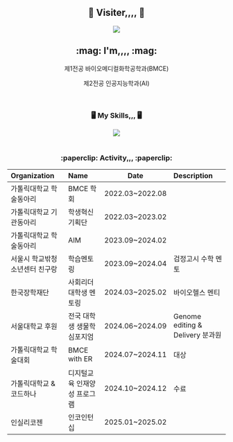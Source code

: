 <div align="center">
  <h2> 👋 Visiter,,,, 👋 </h2>
  <a href="https://hits.seeyoufarm.com"><img src="https://hits.seeyoufarm.com/api/count/incr/badge.svg?url=https%3A%2F%2Fgithub.com%2FStopone02&count_bg=%23FFC4FD&title_bg=%23000000&icon=&icon_color=%23FFFFFF&title=hits&edge_flat=false"/></a>
<p align="center">
  <h2> :mag: I'm,,,, :mag:</h2>
  <p>제1전공 바이오메디컬화학공학과(BMCE)</p>
  <p>제2전공 인공지능학과(AI)</p>
</p>
</br>
  <h3> 🖥️ My Skills,,, 🖥️</h3>
  <img src="https://img.shields.io/badge/Python-3776AB?style=flat-square&logo=python&logoColor=white"/>
  </br></br>
 <h3> :paperclip: Activity,,, :paperclip:</h3>
 
|Organization|Name|Date|Description|
|:--|:--|:---:|:--|
|가톨릭대학교 학술동아리|BMCE 학회|2022.03~2022.08||
|가톨릭대학교 기관동아리|학생혁신기획단|2022.03~2023.02||
|가톨릭대학교 학술동아리|AIM|2023.09~2024.02||
|서울시 학교밖청소년센터 친구랑|학습멘토링|2023.09~2024.04|검정고시 수학 멘토|
|한국장학재단|사회리더 대학생 멘토링|2024.03~2025.02|바이오헬스 멘티|
|서울대학교 후원|전국 대학생 생물학 심포지엄|2024.06~2024.09|Genome editing & Delivery 분과원|
|가톨릭대학교 학술대회|BMCE with ER|2024.07~2024.11|대상|
|가톨릭대학교 & 코드하나|디지털교육 인재양성 프로그램|2024.10~2024.12|수료|
|인실리코젠|인코인턴십|2025.01~2025.02||

</div>
